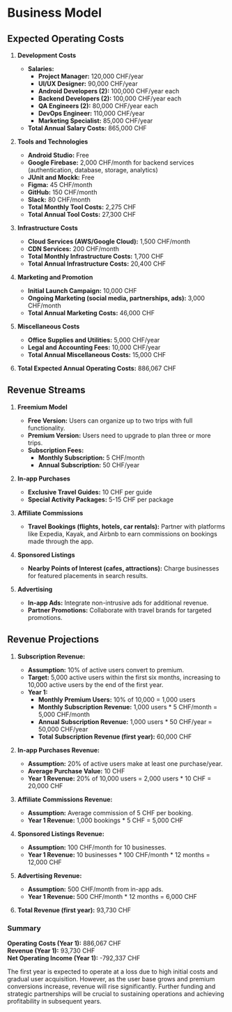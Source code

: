 # Business Model

## Expected Operating Costs

1. **Development Costs**
   - **Salaries:**
     - **Project Manager:** 120,000 CHF/year
     - **UI/UX Designer:** 90,000 CHF/year
     - **Android Developers (2):** 100,000 CHF/year each
     - **Backend Developers (2):** 100,000 CHF/year each
     - **QA Engineers (2):** 80,000 CHF/year each
     - **DevOps Engineer:** 110,000 CHF/year
     - **Marketing Specialist:** 85,000 CHF/year
   - **Total Annual Salary Costs:** 865,000 CHF

2. **Tools and Technologies**
   - **Android Studio:** Free
   - **Google Firebase:** 2,000 CHF/month for backend services (authentication, database, storage, analytics)
   - **JUnit and Mockk:** Free
   - **Figma:** 45 CHF/month
   - **GitHub:** 150 CHF/month
   - **Slack:** 80 CHF/month
   - **Total Monthly Tool Costs:** 2,275 CHF
   - **Total Annual Tool Costs:** 27,300 CHF

3. **Infrastructure Costs**
   - **Cloud Services (AWS/Google Cloud):** 1,500 CHF/month
   - **CDN Services:** 200 CHF/month
   - **Total Monthly Infrastructure Costs:** 1,700 CHF
   - **Total Annual Infrastructure Costs:** 20,400 CHF

4. **Marketing and Promotion**
   - **Initial Launch Campaign:** 10,000 CHF
   - **Ongoing Marketing (social media, partnerships, ads):** 3,000 CHF/month
   - **Total Annual Marketing Costs:** 46,000 CHF

5. **Miscellaneous Costs**
   - **Office Supplies and Utilities:** 5,000 CHF/year
   - **Legal and Accounting Fees:** 10,000 CHF/year
   - **Total Annual Miscellaneous Costs:** 15,000 CHF

6. **Total Expected Annual Operating Costs:** 886,067 CHF

## Revenue Streams

1. **Freemium Model**
   - **Free Version:** Users can organize up to two trips with full functionality.
   - **Premium Version:** Users need to upgrade to plan three or more trips.
   - **Subscription Fees:**
     - **Monthly Subscription:** 5 CHF/month
     - **Annual Subscription:** 50 CHF/year

2. **In-app Purchases**
   - **Exclusive Travel Guides:** 10 CHF per guide
   - **Special Activity Packages:** 5-15 CHF per package

3. **Affiliate Commissions**
   - **Travel Bookings (flights, hotels, car rentals):** Partner with platforms like Expedia, Kayak, and Airbnb to earn commissions on bookings made through the app.

4. **Sponsored Listings**
   - **Nearby Points of Interest (cafes, attractions):** Charge businesses for featured placements in search results.

5. **Advertising**
   - **In-app Ads:** Integrate non-intrusive ads for additional revenue.
   - **Partner Promotions:** Collaborate with travel brands for targeted promotions.

## Revenue Projections

1. **Subscription Revenue:**
   - **Assumption:** 10% of active users convert to premium.
   - **Target:** 5,000 active users within the first six months, increasing to 10,000 active users by the end of the first year.
   - **Year 1:**
     - **Monthly Premium Users:** 10% of 10,000 = 1,000 users
     - **Monthly Subscription Revenue:** 1,000 users * 5 CHF/month = 5,000 CHF/month
     - **Annual Subscription Revenue:** 1,000 users * 50 CHF/year = 50,000 CHF/year
     - **Total Subscription Revenue (first year):** 60,000 CHF

2. **In-app Purchases Revenue:**
   - **Assumption:** 20% of active users make at least one purchase/year.
   - **Average Purchase Value:** 10 CHF
   - **Year 1 Revenue:** 20% of 10,000 users = 2,000 users * 10 CHF = 20,000 CHF

3. **Affiliate Commissions Revenue:**
   - **Assumption:** Average commission of 5 CHF per booking.
   - **Year 1 Revenue:** 1,000 bookings * 5 CHF = 5,000 CHF

4. **Sponsored Listings Revenue:**
   - **Assumption:** 100 CHF/month for 10 businesses.
   - **Year 1 Revenue:** 10 businesses * 100 CHF/month * 12 months = 12,000 CHF

5. **Advertising Revenue:**
   - **Assumption:** 500 CHF/month from in-app ads.
   - **Year 1 Revenue:** 500 CHF/month * 12 months = 6,000 CHF

6. **Total Revenue (first year):** 93,730 CHF

### Summary

**Operating Costs (Year 1):** 886,067 CHF  
**Revenue (Year 1):** 93,730 CHF  
**Net Operating Income (Year 1):** -792,337 CHF  

The first year is expected to operate at a loss due to high initial costs and gradual user acquisition. However, as the user base grows and premium conversions increase, revenue will rise significantly. Further funding and strategic partnerships will be crucial to sustaining operations and achieving profitability in subsequent years.
